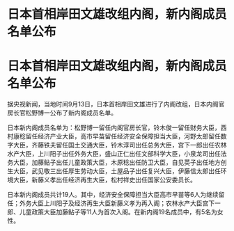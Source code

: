 # 日本首相岸田文雄改组内阁，新内阁成员名单公布

# 日本首相岸田文雄改组内阁，新内阁成员名单公布

据央视新闻，当地时间9月13日，日本首相岸田文雄进行了内阁改组，日本内阁官房长官松野博一公布了新内阁成员名单。

日本新内阁成员名单为：松野博一留任内阁官房长官，铃木俊一留任财务大臣，西村康稔留任经济产业大臣，高市早苗留任经济安全保障担当大臣，河野太郎留任数字大臣，齐藤铁夫留任国土交通大臣，铃木淳司出任总务大臣，宫下一郎出任农林水产大臣，上川阳子出任外务大臣，盛山正仁出任文部科学大臣，小泉龙司出任法务大臣，加藤鲇子出任儿童政策大臣，木原稔出任防卫大臣，自见英子出任地方创生大臣，武见敬三出任厚生劳动大臣，土屋品子出任复兴大臣，伊藤信太郎出任环境大臣，新藤义孝出任经济再生大臣，松村祥史出任国家公安委员长。

日本新内阁成员共计19人。其中，经济安全保障担当大臣高市早苗等6人为继续留任；外务大臣上川阳子及经济再生大臣新藤义孝为再入阁；农林水产大臣宫下一郎、儿童政策大臣加藤鲇子等11人为首次入阁。在新内阁19名成员中，有5名为女性。

